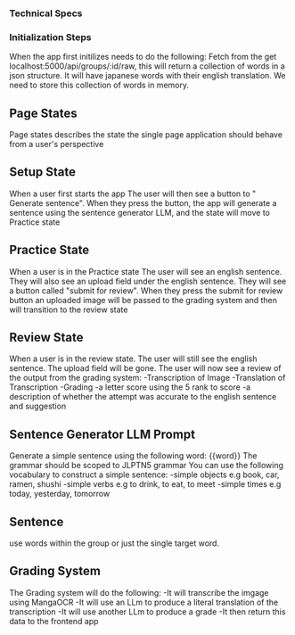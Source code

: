 ### Technical Specs

### Initialization Steps
When the app first initilizes needs to do the following:
Fetch from the get localhost:5000/api/groups/:id/raw, this will return a collection of words in a  json structure. It will have japanese words with their english translation. We need to store this collection of words in memory.


## Page States

Page states describes the state the single page application should behave from a user's perspective
## Setup State
When a user first starts the app
The user will then see a button to " Generate sentence". When they press the button, the app will generate a sentence using the sentence generator LLM, and the state will move to Practice state

## Practice State
When a user is in the Practice state
The user will see an english sentence. They will also see an upload field under the english sentence. They will see a button called "submit for review". When they press the submit for review button an uploaded image will be passed to the grading system and then will transition to the review state
## Review State
When a user is in the review state. The user will still see the english sentence. The upload field will be gone.
The user will now see a review of the output from the grading system:
-Transcription of Image
-Translation of Transcription
-Grading
  -a letter score using the 5 rank to score
  -a description of whether the attempt was accurate to the english sentence and suggestion
## Sentence Generator LLM Prompt
Generate a simple sentence using the following word: {{word}}
The grammar should be scoped to JLPTN5 grammar
You can use the following vocabulary to construct a simple sentence: 
-simple objects e.g book, car, ramen, shushi
-simple verbs e.g to drink, to eat, to meet
-simple times e.g today, yesterday, tomorrow

## Sentence
use words within the group or just the single target word.

## Grading System
The Grading system will do the following:
-It will transcribe the imgage using MangaOCR
-It will use an LLm to produce a literal translation of the transcription
-It will use another LLm to produce a grade
-It then return this data to the frontend app